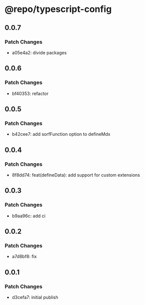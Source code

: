 # @repo/typescript-config

## 0.0.7

### Patch Changes

- a05e4a2: divide packages

## 0.0.6

### Patch Changes

- bf40353: refactor

## 0.0.5

### Patch Changes

- b42cee7: add sorfFunction option to defineMdx

## 0.0.4

### Patch Changes

- 8f8dd74: feat(defineData): add support for custom extensions

## 0.0.3

### Patch Changes

- b9aa96c: add ci

## 0.0.2

### Patch Changes

- a7d8bf8: fix

## 0.0.1

### Patch Changes

- d3cefa7: initial publish
